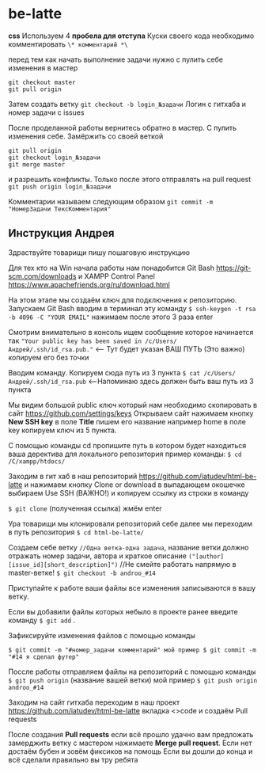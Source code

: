 # be-latte

**css**
Используем 4 **пробела для отступа**
Куски своего кода необходимо комментировать `\* комментарий *\`

перед тем как начать выполнение задачи нужно с пулить себе изменения в мастер
```
git checkout master
git pull origin
```
Затем создать ветку
`git checkout -b login_№задачи`
Логин с гитхаба и номер задачи с issues

После проделанной работы вернитесь обратно в мастер. С пулить изменения себе. Замёржить со своей веткой
```
git pull origin
git checkout login_№задачи
git merge master
```
и разрешить конфликты. Только после этого отправлять на pull request
`git push origin login_№задачи`

Комментарии называем следующим образом
`git commit -m "НомерЗадачи ТексКомментария"`

Инструкция Андрея
---
Здраствуйте товарищи пишу пошаговую инструкцию

Для тех кто на Win начала работы нам понадобится Git Bash https://git-scm.com/downloads и XAMPP Control Panel https://www.apachefriends.org/ru/download.html

На этом этапе мы создаём ключ для подключения к репозиторию. Запускаем Git Bash вводим в терминал эту команду `$ ssh-keygen -t rsa -b 4096 -C "YOUR EMAIL"` нажимаем после этого 3 раза enter

Смотрим внимательно в консоль ищем сообщение которое начинается так `"Your public key has been saved in /c/Users/Андрей/.ssh/id_rsa.pub."` <-- Тут будет указан ВАШ ПУТЬ (Это важно) копируем его без точки

Вводим команду. Копируем сюда путь из 3 пункта `$ cat /c/Users/Андрей/.ssh/id_rsa.pub` <--Напоминаю здесь должен быть ваш путь из 3 пункта

Мы видим большой public ключ который нам необходимо скопировать в сайт https://github.com/settings/keys Открываем сайт нажимаем кнопку **New SSH key** в поле **Title** пишем его название например home в поле key копируем ключ из 5 пункта.

С помощью команды cd пропишите путь в котором будет находиться ваша деректива для локального репозитория пример команды: `$ cd /C/xampp/htdocs/`

Заходим в гит хаб в наш репозиторий https://github.com/iatudev/html-be-latte и нажимаем кнопку Clone or download в выпадающем окошечке выбираем Use SSH (ВАЖНО!) и копируем ссылку из строки в команду

`$ git clone` (полученная ссылка) жмём enter

Ура товарищи мы клонировали репозиторий себе далее мы переходим в путь репозитория `$ cd html-be-latte/`

Создаем себе ветку `//Одна ветка-одна задача`, название ветки должно отражать номер задачи, автора и краткое описание `("[author][issue_id][short_description]")` //Не смейте работать напрямую в master-ветке! `$ git checkout -b androo_#14`

Приступайте к работе ваши файлы все изменения записываются в вашу ветку.

Если вы добавили файлы которых небыло в проекте ранее введите команду `$ git add` .

Зафиксируйте изменения файлов с помощью команды

`$ git commit -m "#номер_задачи комментарий" мой пример $ git commit -m "#14 я сделал футер"`

Поссле работы отправляем файлы на репозиторий с помощью команды `$ git push origin` (название вашей ветки) мой пример `$ git push origin androo_#14`

Заходим на сайт гитхаба переходим в наш проект https://github.com/iatudev/html-be-latte вкладка <>code и создаём Pull requests

После создания **Pull requests** если всё прошло удачно вам предложать замерджить ветку с мастером нажимаете **Merge pull request**. Если нет достаём бубен и зовём фиксиков на помощь Если вы дошли до конца и всё сделали правильно вы тру ребята

